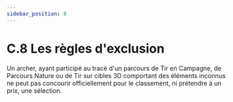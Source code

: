 ```yaml
---
sidebar_position: 8
---
```


# C.8 Les règles d'exclusion

Un archer, ayant participé au tracé d'un parcours de Tir en Campagne, de Parcours Nature ou de Tir sur
cibles 3D comportant des éléments inconnus ne peut pas concourir officiellement pour le classement, ni
prétendre à un prix, une sélection.
